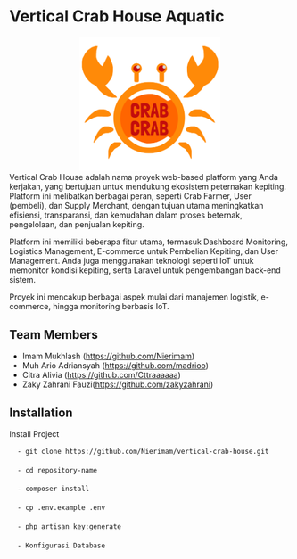# Vertical Crab House Aquatic


<div align="center">
  <img src="public/assets/crab_crab_logo.png" alt="Crab Crab Logo" style="width: 50%; height: auto;" />
</div>
Vertical Crab House adalah nama proyek web-based platform yang Anda kerjakan, yang bertujuan untuk mendukung ekosistem peternakan kepiting. Platform ini melibatkan berbagai peran, seperti Crab Farmer, User (pembeli), dan Supply Merchant, dengan tujuan utama meningkatkan efisiensi, transparansi, dan kemudahan dalam proses beternak, pengelolaan, dan penjualan kepiting.

Platform ini memiliki beberapa fitur utama, termasuk Dashboard Monitoring, Logistics Management, E-commerce untuk Pembelian Kepiting, dan User Management. Anda juga menggunakan teknologi seperti IoT untuk memonitor kondisi kepiting, serta Laravel untuk pengembangan back-end sistem.

Proyek ini mencakup berbagai aspek mulai dari manajemen logistik, e-commerce, hingga monitoring berbasis IoT.

## Team Members


-   Imam Mukhlash (https://github.com/Nierimam)
-   Muh Ario Adriansyah (https://github.com/madrioo)
-   Citra Alivia (https://github.com/Cttraaaaaa)
-   Zaky Zahrani Fauzi(https://github.com/zakyzahrani)

## Installation

Install Project

```bash
  - git clone https://github.com/Nierimam/vertical-crab-house.git

  - cd repository-name

  - composer install

  - cp .env.example .env

  - php artisan key:generate

  - Konfigurasi Database
```
